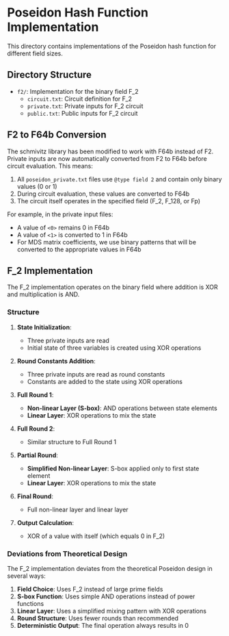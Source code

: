 # Poseidon Hash Function Implementation

This directory contains implementations of the Poseidon hash function for different field sizes.

## Directory Structure

- `f2/`: Implementation for the binary field F_2
  - `circuit.txt`: Circuit definition for F_2
  - `private.txt`: Private inputs for F_2 circuit
  - `public.txt`: Public inputs for F_2 circuit

## F2 to F64b Conversion

The schmivitz library has been modified to work with F64b instead of F2. Private inputs are now automatically converted from F2 to F64b before circuit evaluation. This means:

1. All `poseidon_private.txt` files use `@type field 2` and contain only binary values (0 or 1)
2. During circuit evaluation, these values are converted to F64b
3. The circuit itself operates in the specified field (F_2, F_128, or Fp)

For example, in the private input files:
- A value of `<0>` remains 0 in F64b
- A value of `<1>` is converted to 1 in F64b
- For MDS matrix coefficients, we use binary patterns that will be converted to the appropriate values in F64b

## F_2 Implementation

The F_2 implementation operates on the binary field where addition is XOR and multiplication is AND.

### Structure

1. **State Initialization**:
   - Three private inputs are read
   - Initial state of three variables is created using XOR operations

2. **Round Constants Addition**:
   - Three private inputs are read as round constants
   - Constants are added to the state using XOR operations

3. **Full Round 1**:
   - **Non-linear Layer (S-box)**: AND operations between state elements
   - **Linear Layer**: XOR operations to mix the state

4. **Full Round 2**:
   - Similar structure to Full Round 1

5. **Partial Round**:
   - **Simplified Non-linear Layer**: S-box applied only to first state element
   - **Linear Layer**: XOR operations to mix the state

6. **Final Round**:
   - Full non-linear layer and linear layer

7. **Output Calculation**:
   - XOR of a value with itself (which equals 0 in F_2)

### Deviations from Theoretical Design

The F_2 implementation deviates from the theoretical Poseidon design in several ways:

1. **Field Choice**: Uses F_2 instead of large prime fields
2. **S-box Function**: Uses simple AND operations instead of power functions
3. **Linear Layer**: Uses a simplified mixing pattern with XOR operations
4. **Round Structure**: Uses fewer rounds than recommended
5. **Deterministic Output**: The final operation always results in 0
